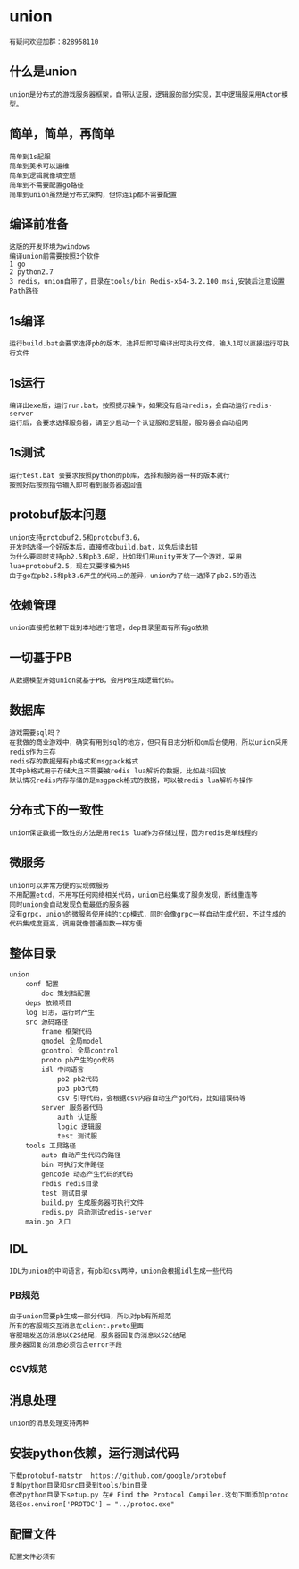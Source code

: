 # union  
	有疑问欢迎加群：828958110   
## 什么是union
	union是分布式的游戏服务器框架，自带认证服，逻辑服的部分实现，其中逻辑服采用Actor模型。
## 简单，简单，再简单
	简单到1s起服
	简单到美术可以运维
	简单到逻辑就像填空题
	简单到不需要配置go路径
	简单到union虽然是分布式架构，但你连ip都不需要配置
## 编译前准备
	这版的开发环境为windows
	编译union前需要按照3个软件
	1 go
	2 python2.7
	3 redis，union自带了，目录在tools/bin Redis-x64-3.2.100.msi,安装后注意设置Path路径
## 1s编译
	运行build.bat会要求选择pb的版本，选择后即可编译出可执行文件，输入1可以直接运行可执行文件
## 1s运行
	编译出exe后，运行run.bat，按照提示操作，如果没有启动redis，会自动运行redis-server
	运行后，会要求选择服务器，请至少启动一个认证服和逻辑服，服务器会自动组网
## 1s测试
	运行test.bat 会要求按照python的pb库，选择和服务器一样的版本就行
	按照好后按照指令输入即可看到服务器返回值
## protobuf版本问题
	union支持protobuf2.5和protobuf3.6，
	开发时选择一个好版本后，直接修改build.bat，以免后续出错
	为什么要同时支持pb2.5和pb3.6呢，比如我们用unity开发了一个游戏，采用lua+protobuf2.5，现在又要移植为H5
	由于go在pb2.5和pb3.6产生的代码上的差异，union为了统一选择了pb2.5的语法
## 依赖管理
	union直接把依赖下载到本地进行管理，dep目录里面有所有go依赖
## 一切基于PB
	从数据模型开始union就基于PB，会用PB生成逻辑代码。
## 数据库
	游戏需要sql吗？
	在我做的商业游戏中，确实有用到sql的地方，但只有日志分析和gm后台使用，所以union采用redis作为主存
	redis存的数据是有pb格式和msgpack格式
	其中pb格式用于存储大且不需要被redis lua解析的数据，比如战斗回放
	默认情况redis内存存储的是msgpack格式的数据，可以被redis lua解析与操作
## 分布式下的一致性
	union保证数据一致性的方法是用redis lua作为存储过程，因为redis是单线程的   
## 微服务
	union可以非常方便的实现微服务   
	不用配置etcd，不用写任何网络相关代码，union已经集成了服务发现，断线重连等   
	同时union会自动发现负载最低的服务器   
	没有grpc，union的微服务使用纯的tcp模式，同时会像grpc一样自动生成代码，不过生成的代码集成度更高，调用就像普通函数一样方便   
## 整体目录
	union
		conf 配置
			doc 策划档配置
		deps 依赖项目
		log 日志，运行时产生
		src 源码路径
			frame 框架代码
			gmodel 全局model
			gcontrol 全局control
			proto pb产生的go代码
			idl 中间语言
				pb2 pb2代码
				pb3 pb3代码
				csv 引导代码，会根据csv内容自动生产go代码，比如错误码等
			server 服务器代码
				auth 认证服
				logic 逻辑服
				test 测试服
		tools 工具路径
			auto 自动产生代码的路径
			bin 可执行文件路径
			gencode 动态产生代码的代码
			redis redis目录
			test 测试目录
			build.py 生成服务器可执行文件
			redis.py 启动测试redis-server
		main.go 入口
		
## IDL
	IDL为union的中间语言，有pb和csv两种，union会根据idl生成一些代码
### PB规范
	由于union需要pb生成一部分代码，所以对pb有所规范
	所有的客服端交互消息在client.proto里面
	客服端发送的消息以C2S结尾，服务器回复的消息以S2C结尾
	服务器回复的消息必须包含error字段
### CSV规范

## 消息处理
	union的消息处理支持两种

## 安装python依赖，运行测试代码
	下载protobuf-matstr  https://github.com/google/protobuf
	复制python目录和src目录到tools/bin目录
	修改python目录下setup.py 在# Find the Protocol Compiler.这句下面添加protoc路径os.environ['PROTOC'] = "../protoc.exe"
	
	
## 配置文件
	配置文件必须有


















